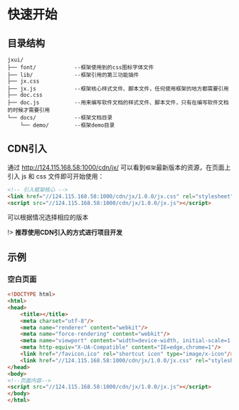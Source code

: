 # 快速开始

## 目录结构

```tree
jxui/
├── font/            --框架使用到的css图标字体文件
├── lib/             --框架引用的第三功能插件
├── jx.css
├── jx.js            --框架核心样式文件、脚本文件，任何使用框架的地方都需要引用
├── doc.css
├── doc.js           --用来编写软件文档的样式文件、脚本文件，只有在编写软件文档的时候才需要引用
└── docs/            --框架文档目录
    └── demo/        --框架demo目录
```

## CDN引入

通过 http://124.115.168.58:1000/cdn/jx/ 可以看到`框架`最新版本的资源，在页面上引入 js 和 css 文件即可开始使用：

```html
<!-- 引入框架核心 -->
<link href="//124.115.168.58:1000/cdn/jx/1.0.0/jx.css" rel="stylesheet">
<script src="//124.115.168.58:1000/cdn/jx/1.0.0/jx.js"></script>
```
可以根据情况选择相应的版本

!> **推荐使用CDN引入的方式进行项目开发**

## 示例

### 空白页面

```html
<!DOCTYPE html>
<html>
<head>
    <title></title>
    <meta charset="utf-8"/>
    <meta name="renderer" content="webkit"/>
    <meta name="force-rendering" content="webkit"/>
    <meta name="viewport" content="width=device-width, initial-scale=1.0"/>
    <meta http-equiv="X-UA-Compatible" content="IE=edge,chrome=1"/>
    <link href="/favicon.ico" rel="shortcut icon" type="image/x-icon"/>
    <link href="//124.115.168.58:1000/cdn/jx/1.0.0/jx.css" rel="stylesheet"/>
</head>
<body>
<!--页面内容-->
<script src="//124.115.168.58:1000/cdn/jx/1.0.0/jx.js"></script>
</body>
</html>
```